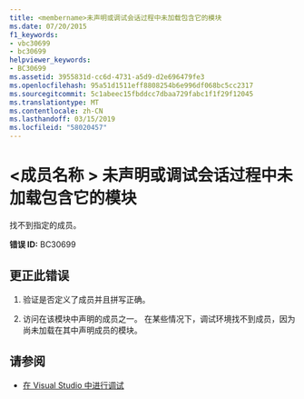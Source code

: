 ```yaml
---
title: <membername>未声明或调试会话过程中未加载包含它的模块
ms.date: 07/20/2015
f1_keywords:
- vbc30699
- bc30699
helpviewer_keywords:
- BC30699
ms.assetid: 3955831d-cc6d-4731-a5d9-d2e696479fe3
ms.openlocfilehash: 95a51d1511eff8808254b6e996df068bc5cc2317
ms.sourcegitcommit: 5c1abeec15fbddcc7dbaa729fabc1f1f29f12045
ms.translationtype: MT
ms.contentlocale: zh-CN
ms.lasthandoff: 03/15/2019
ms.locfileid: "58020457"
---
```

# <a name="membername-is-not-declared-or-the-module-containing-it-is-not-loaded-in-the-debugging-session"></a>\<成员名称 > 未声明或调试会话过程中未加载包含它的模块
找不到指定的成员。  
  
 **错误 ID:** BC30699  
  
## <a name="to-correct-this-error"></a>更正此错误  
  
1.  验证是否定义了成员并且拼写正确。  
  
2.  访问在该模块中声明的成员之一。 在某些情况下，调试环境找不到成员，因为尚未加载在其中声明成员的模块。  
  
## <a name="see-also"></a>请参阅

- [在 Visual Studio 中进行调试](/visualstudio/debugger/debugging-in-visual-studio)
